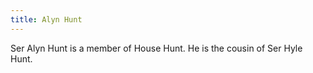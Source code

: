 ```yaml
---
title: Alyn Hunt
---
```


Ser Alyn Hunt is a member of House Hunt. He is the cousin of Ser Hyle Hunt.


